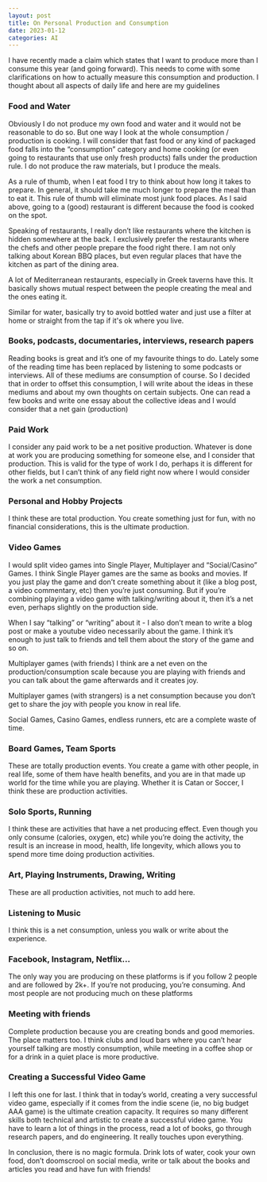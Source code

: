 ```yaml
---
layout: post
title: On Personal Production and Consumption
date: 2023-01-12
categories: AI
---
```


I have recently made a claim which states that I want to produce more than I consume this year (and going forward). This needs to come with some clarifications on how to actually measure this consumption and production. I thought about all aspects of daily life and here are my guidelines

### Food and Water
Obviously I do not produce my own food and water and it would not be reasonable to do so. But one way I look at the whole consumption / production is cooking. I will consider that fast food or any kind of packaged food falls into the “consumption” category and home cooking (or even going to restaurants that use only fresh products) falls under the production rule. I do not produce the raw materials, but I produce the meals.

As a rule of thumb, when I eat food I try to think about how long it takes to prepare. In general, it should take me much longer to prepare the meal than to eat it. This rule of thumb will eliminate most junk food places. As I said above, going to a (good) restaurant is different because the food is cooked on the spot.

Speaking of restaurants, I really don’t like restaurants where the kitchen is hidden somewhere at the back. I exclusively prefer the restaurants where the chefs and other people prepare the food right there. I am not only talking about Korean BBQ places, but even regular places that have the kitchen as part of the dining area. 

A lot of Mediterranean restaurants, especially in Greek taverns have this. It basically shows mutual respect between the people creating the meal and the ones eating it.

Similar for water, basically try to avoid bottled water and just use a filter at home or straight from the tap if it's ok where you live.

### Books, podcasts, documentaries, interviews, research papers
Reading books is great and it’s one of my favourite things to do. Lately some of the reading time has been replaced by listening to some podcasts or interviews. All of these mediums are consumption of course. So I decided that in order to offset this consumption, I will write about the ideas in these mediums and about my own thoughts on certain subjects. One can read a few books and write one essay about the collective ideas and I would consider that a net gain (production)

### Paid Work
I consider any paid work to be a net positive production. Whatever is done at work you are producing something for someone else, and I consider that production. This is valid for the type of work I do, perhaps it is different for other fields, but I can’t think of any field right now where I would consider the work a net consumption. 

### Personal and Hobby Projects
I think these are total production. You create something just for fun, with no financial considerations, this is the ultimate production.

### Video Games
I would split video games into Single Player, Multiplayer and “Social/Casino” Games. I think Single Player games are the same as books and movies. If you just play the game and don’t create something about it (like a blog post, a video commentary, etc) then you’re just consuming. But if you’re combining playing a video game with talking/writing about it, then it’s a net even, perhaps slightly on the production side. 

When I say “talking” or “writing” about it - I also don’t mean to write a blog post or make a youtube video necessarily about the game. I think it’s enough to just talk to friends and tell them about the story of the game and so on.

Multiplayer games (with friends) I think are a net even on the production/consumption scale because you are playing with friends and you can talk about the game afterwards and it creates joy. 

Multiplayer games (with strangers) is a net consumption because you don’t get to share the joy with people you know in real life.

Social Games, Casino Games, endless runners, etc are a complete waste of time.

### Board Games, Team Sports
These are totally production events. You create a game with other people, in real life, some of them have health benefits, and you are in that made up world for the time while you are playing. Whether it is Catan or Soccer, I think these are production activities.

### Solo Sports, Running
I think these are activities that have a net producing effect. Even though you only consume (calories, oxygen, etc) while you’re doing the activity, the result is an increase in mood, health, life longevity, which allows you to spend more time doing production activities.

### Art, Playing Instruments, Drawing, Writing
These are all production activities, not much to add here.

### Listening to Music
I think this is a net consumption, unless you walk or write about the experience.

### Facebook, Instagram, Netflix…
The only way you are producing on these platforms is if you follow 2 people and are followed by 2k+. If you’re not producing, you’re consuming. And most people are not producing much on these platforms

### Meeting with friends
Complete production because you are creating bonds and good memories. The place matters too. I think clubs and loud bars where you can’t hear yourself talking are mostly consumption, while meeting in a coffee shop or for a drink in a quiet place is more productive.

### Creating a Successful Video Game
I left this one for last. I think that in today’s world, creating a very successful video game, especially if it comes from the indie scene (ie, no big budget AAA game) is the ultimate creation capacity. It requires so many different skills both technical and artistic to create a successful video game. You have to learn a lot of things in the process, read a lot of books, go through research papers, and do engineering. It really touches upon everything.

In conclusion, there is no magic formula. Drink lots of water, cook your own food, don’t doomscrool on social media, write or talk about the books and articles you read and have fun with friends!
